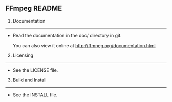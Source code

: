 FFmpeg README
-------------

1) Documentation
----------------

* Read the documentation in the doc/ directory in git.
  
  You can also view it online at http://ffmpeg.org/documentation.html

2) Licensing
------------

* See the LICENSE file.

3) Build and Install
--------------------

* See the INSTALL file.
